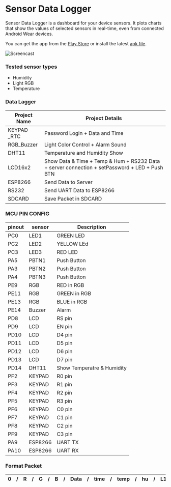 # Sensor Data Logger
Sensor Data Logger is a dashboard for your device sensors. It plots charts that show the values of selected sensors in real-time, even from connected Android Wear devices.

You can get the app from the [Play Store](https://play.google.com/store/apps/details?id=net.steppschuh.sensordatalogger) or install the latest [apk file](https://github.com/Steppschuh/Sensor-Data-Logger/tree/master/Releases).


![Screencast](https://raw.githubusercontent.com/Steppschuh/Sensor-Data-Logger/master/Media/Screencasts/sensor_data_bw_long_500.gif)



### Tested sensor types
- Humidity
- Light RGB
- Temperature

### Data Lagger 
| Project Name    | Project Details                                                               | 
|-----------------|-------------------------------------------------------------------------------|
| KEYPAD _RTC     | Password Login + Data and Time                                                |
| RGB_Buzzer      | Light Color Control + Alarm Sound                                             |
| DHT11           | Temperature and Humidity Show                                                 |
| LCD16x2         | Show Data & Time + Temp & Hum + RS232 Data + server connection + setPassword + LED + Push BTN |
| ESP8266         | Send Data to Server                                                           |
| RS232           | Send UART Data to ESP8266                                                     |
| SDCARD          | Save Packet in SDCARD                                                         |

### MCU PIN CONFIG
|  pinout | sensor | Description |
|---------|--------|-------------|
| PC0 | LED1 | GREEN LED |
| PC2 | LED2 | YELLOW LEd |
|PC3 | LED3 | RED LED |
|PA5 | PBTN1 | Push Button |
|PA3 | PBTN2 | Push Button |
|PA4 | PBTN3 | Push Button |
|PE9 | RGB | RED in RGB |
|PE11| RGB | GREEN in RGB |
|PE13 | RGB | BLUE in RGB |
|PE14 | Buzzer | Alarm |
|PD8 | LCD | RS pin |
|PD9 | LCD | EN pin |
|PD10 | LCD | D4 pin |
|PD11 | LCD | D5 pin |
|PD12 | LCD | D6 pin |
|PD13 | LCD | D7 pin |
|PD14 | DHT11 |  Show Temperatre & Humidity |
|PF2 | KEYPAD | R0 pin |
|PF3 | KEYPAD  | R1 pin |
|PF4 | KEYPAD  | R2 pin |
|PF5 | KEYPAD  | R3 pin |
|PF6 | KEYPAD  | C0 pin |
|PF7 | KEYPAD  | C1 pin |
|PF8 | KEYPAD  | C2 pin |
|PF9 | KEYPAD  | C3 pin |
|PA9 | ESP8266 | UART TX |
|PA10 | ESP8266 | UART RX |

### Format Packet
| 0 | / | R | / | G | / | B | / | Data | / | time | / | temp | / | hu | / | L1 | / | L2 | / | L3 | / | SDcard |
|---|---|---|---|---|---|---|---|------|---|------|---|------|---|----|---|----|---|----|---|----|---|--------|
